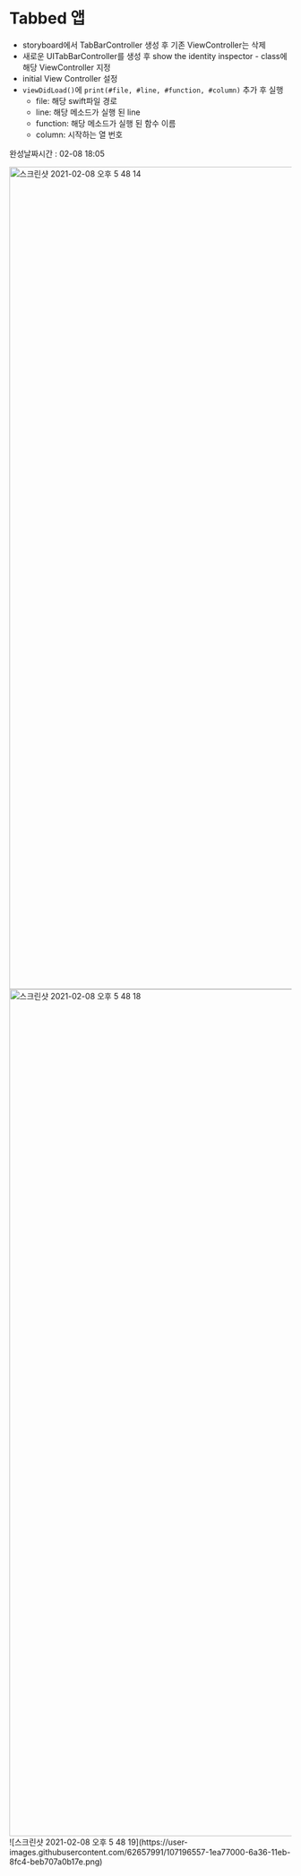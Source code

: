 # Tabbed 앱



- storyboard에서 TabBarController 생성 후 기존 ViewController는 삭제
- 새로운 UITabBarController를 생성 후 show the identity inspector - class에 해당 ViewController 지정
- initial View Controller 설정
- `viewDidLoad()`에 `print(#file, #line, #function, #column)` 추가 후 실행
  - file: 해당 swift파일 경로
  - line: 해당 메소드가 실행 된 line
  - function: 해당 메소드가 실행 된 함수 이름
  - column: 시작하는 열 번호



완성날짜시간 : 02-08 18:05

<img width="1468" alt="스크린샷 2021-02-08 오후 5 48 14" src="https://user-images.githubusercontent.com/62657991/107196539-1818f880-6a36-11eb-8280-c8782b78a3c6.png">

<img width="1512" alt="스크린샷 2021-02-08 오후 5 48 18" src="https://user-images.githubusercontent.com/62657991/107196554-1e0ed980-6a36-11eb-97a2-9bb380eb9ea1.png">
![스크린샷 2021-02-08 오후 5 48 19](https://user-images.githubusercontent.com/62657991/107196557-1ea77000-6a36-11eb-8fc4-beb707a0b17e.png)
